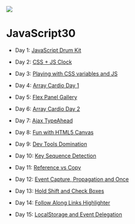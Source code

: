 ![](https://javascript30.com/images/JS3-social-share.png)

# JavaScript30

- Day 1: [JavaScript Drum Kit](https://lenafaure.github.io/-120DaysBetterDev---JS30/01%20-%20JavaScript%20Drum%20Kit/)

- Day 2: [CSS + JS Clock](https://lenafaure.github.io/-120DaysBetterDev---JS30/02%20-%20JS%20and%20CSS%20Clock/)

- Day 3: [Playing with CSS variables and JS](https://lenafaure.github.io/-120DaysBetterDev---JS30/03%20-%20CSS%20Variables/)

- Day 4: [Array Cardio Day 1](https://lenafaure.github.io/-120DaysBetterDev---JS30/04%20-%20Array%20Cardio%20Day%201/)

- Day 5: [Flex Panel Gallery](https://lenafaure.github.io/-120DaysBetterDev---JS30/05%20-%20Flex%20Panel%20Gallery/)

- Day 6: [Array Cardio Day 2](https://lenafaure.github.io/-120DaysBetterDev---JS30/07%20-%20Array%20Cardio%20Day%202/)

- Day 7: [Ajax TypeAhead](https://lenafaure.github.io/-120DaysBetterDev---JS30/06%20-%20Type%20Ahead/)

- Day 8: [Fun with HTML5 Canvas](https://lenafaure.github.io/-120DaysBetterDev---JS30/08%20-%20Fun%20with%20HTML5%20Canvas/)

- Day 9: [Dev Tools Domination](https://lenafaure.github.io/-120DaysBetterDev---JS30/09%20-%20Dev%20Tools%20Domination/)

- Day 10: [Key Sequence Detection](https://lenafaure.github.io/-120DaysBetterDev---JS30/12%20-%20Key%20Sequence%20Detection/)

- Day 11: [Reference vs Copy](https://lenafaure.github.io/-120DaysBetterDev---JS30/14%20-%20JavaScript%20References%20VS%20Copying/)

- Day 12: [Event Capture, Propagation and Once](https://lenafaure.github.io/-120DaysBetterDev---JS30/25%20-%20Event%20Capture%2C%20Propagation%2C%20Bubbling%20and%20Once/)

- Day 13: [Hold Shift and Check Boxes](https://lenafaure.github.io/-120DaysBetterDev---JS30/10%20-%20Hold%20Shift%20and%20Check%20Checkboxes/)

- Day 14: [Follow Along Links Highlighter](https://lenafaure.github.io/-120DaysBetterDev---JS30/22%20-%20Follow%20Along%20Link%20Highlighter/)

- Day 15: [LocalStorage and Event Delegation](https://lenafaure.github.io/-120DaysBetterDev---JS30/15%20-%20LocalStorage/)